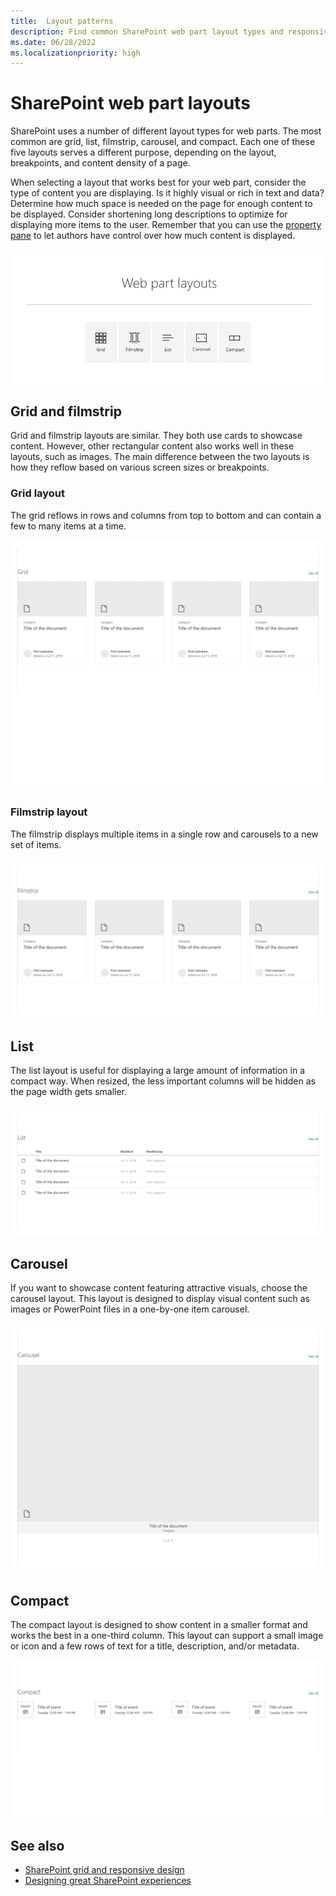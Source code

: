 ```yaml
---
title:  Layout patterns
description: Find common SharePoint web part layout types and responsive patterns.
ms.date: 06/28/2022
ms.localizationpriority: high
---
```


# SharePoint web part layouts

SharePoint uses a number of different layout types for web parts. The most common are grid, list, filmstrip, carousel, and compact. Each one of these five layouts serves a different purpose, depending on the layout, breakpoints, and content density of a page.

When selecting a layout that works best for your web part, consider the type of content you are displaying. Is it highly visual or rich in text and data? Determine how much space is needed on the page for enough content to be displayed. Consider shortening long descriptions to optimize for displaying more items to the user. Remember that you can use the [property pane](reactive-and-nonreactive-web-parts.md) to let authors have control over how much content is displayed.

![Carousel with icons representing the common layouts](../images/01_Layouts_webparts.png)

## Grid and filmstrip

Grid and filmstrip layouts are similar. They both use cards to showcase content. However, other rectangular content also works well in these layouts, such as images. The main difference between the two layouts is how they reflow based on various screen sizes or breakpoints.

### Grid layout

The grid reflows in rows and columns from top to bottom and can contain a few to many items at a time.

![Animated gif showing the Grid layout reflowing across breakpoints](../images/layouts_animation_grid.gif)

### Filmstrip layout

The filmstrip displays multiple items in a single row and carousels to a new set of items.

![Animated gif showing the Filmstrip layout reflowing across breakpoints](../images/layouts_animation_filmstrip.gif)


## List

The list layout is useful for displaying a large amount of information in a compact way. When resized, the less important columns will be hidden as the page width gets smaller.

![Animated gif showing the List layout reflowing across breakpoints](../images/layouts_animation_list.gif)

## Carousel

If you want to showcase content featuring attractive visuals, choose the carousel layout. This layout is designed to display visual content such as images or PowerPoint files in a one-by-one item carousel.

![Animated gif showing the Carousel layout reflowing across breakpoints](../images/layouts_animation_carousel.gif)

## Compact

The compact layout is designed to show content in a smaller format and works the best in a one-third column. This layout can support a small image or icon and a few rows of text for a title, description, and/or metadata.

![Animated gif showing the Compact layout reflowing across breakpoints](../images/layouts_animation_compact.gif)


## See also

- [SharePoint grid and responsive design](grid-and-responsive-design.md)
- [Designing great SharePoint experiences](design-guidance-overview.md)

